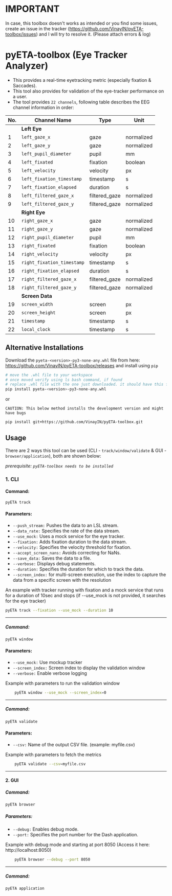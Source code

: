 # IMPORTANT
In case, this toolbox doesn't works as intended or you find some issues, create an issue in the tracker (https://github.com/VinayIN/pyETA-toolbox/issues) and I will try to resolve it. (Please attach errors & log)

# pyETA-toolbox (Eye Tracker Analyzer)
- This provides a real-time eyetracking metric (especially fixation & Saccades).
- This tool also provides for validation of the eye-tracker performance on a user.
- The tool provides `22 channels`, following table describes the EEG channel information in order:

| No. | Channel Name                | Type           | Unit       |
|-----|-----------------------------|----------------|------------|
|     | **Left Eye**                |                |            |
| 1   | `left_gaze_x`               | gaze           | normalized |
| 2   | `left_gaze_y`               | gaze           | normalized |
| 3   | `left_pupil_diameter`       | pupil          | mm         |
| 4   | `left_fixated`              | fixation       | boolean    |
| 5   | `left_velocity`             | velocity       | px         |
| 6   | `left_fixation_timestamp`   | timestamp      | s          |
| 7   | `left_fixation_elapsed`     | duration       | s          |
| 8   | `left_filtered_gaze_x`      | filtered_gaze  | normalized |
| 9   | `left_filtered_gaze_y`      | filtered_gaze  | normalized |
|     | **Right Eye**               |                |            |
| 10  | `right_gaze_x`              | gaze           | normalized |
| 11  | `right_gaze_y`              | gaze           | normalized |
| 12  | `right_pupil_diameter`      | pupil          | mm         |
| 13  | `right_fixated`             | fixation       | boolean    |
| 14  | `right_velocity`            | velocity       | px         |
| 15  | `right_fixation_timestamp`  | timestamp      | s          |
| 16  | `right_fixation_elapsed`    | duration       | s          |
| 17  | `right_filtered_gaze_x`     | filtered_gaze  | normalized |
| 18  | `right_filtered_gaze_y`     | filtered_gaze  | normalized |
|     | **Screen Data**             |                |            |
| 19  | `screen_width`              | screen         | px         |
| 20  | `screen_height`             | screen         | px         |
| 21  | `timestamp`                 | timestamp      | s          |
| 22  | `local_clock`               | timestamp      | s          |

## Alternative Installations
Download the `pyeta-<version>-py3-none-any.whl` file from here: https://github.com/VinayIN/pyETA-toolbox/releases and install using `pip`
```bash
# move the .whl file to your workspace
# once moved verify using ls bash command, if found
# replace .whl file with the one just downloaded. it should have this format with a different <version> 
pip install pyeta-<version>-py3-none-any.whl
```
or

`CAUTION: This below method installs the development version and might have bugs`
```bash
pip install git+https://github.com/VinayIN/pyETA-toolbox.git
```

## Usage
There are 2 ways this tool can be used (CLI - `track/window/validate` & GUI - `browser/application`), both are shown below:

*prerequisite: `pyETA-toolbox needs to be installed`*

### 1. CLI
#### Command:
```bash
pyETA track
```
#### Parameters:
- `--push_stream:` Pushes the data to an LSL stream.
- `--data_rate:` Specifies the rate of the data stream.
- `--use_mock:` Uses a mock service for the eye tracker.
- `--fixation:` Adds fixation duration to the data stream.
- `--velocity:` Specifies the velocity threshold for fixation.
- `--accept_screen_nans:` Avoids correcting for NaNs.
- `--save_data:` Saves the data to a file.
- `--verbose:` Displays debug statements.
- `--duration:` Specifies the duration for which to track the data.
- `--screen_index:` for multi-screen execution, use the index to capture the data from a specific screen with the resolution

An example with tracker running with fixation and a mock service that runs for a duration of 10sec and stops (if --use_mock is not provided, it searches for the eye tracker)
```bash
pyETA track --fixation --use_mock --duration 10
```
------
##### Command:
```bash
pyETA window
```
#### Parameters:
- `--use_mock:` Use mockup tracker
- `--screen_index:` Screen index to display the validation window
- `--verbose:` Enable verbose logging

Example with parameters to run the validation window
```bash
    pyETA window --use_mock --screen_index=0 
```
_____
##### Command:
```bash
pyETA validate
```
#### Parameters:
- `--csv:` Name of the output CSV file. (example: myfile.csv)

Example with parameters to fetch the metrics
```bash
    pyETA validate --csv=myfile.csv
```
_____

#### 2. GUI
##### Command:
```bash
pyETA browser
```
##### Parameters:
- `--debug:` Enables debug mode.
- `--port:` Specifies the port number for the Dash application.

Example with debug mode and starting at port 8050 (Access it here: http://localhost:8050)
```bash
    pyETA browser --debug --port 8050
```
-------
##### Command:
```bash
pyETA application
```
